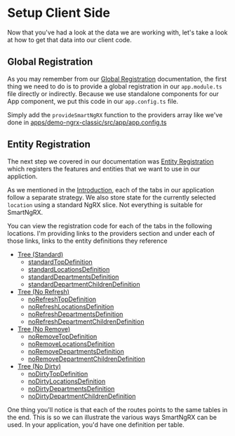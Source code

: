 # Setup Client Side

Now that you've had a look at the data we are working with, let's take a look at how to get that data into our client code.

## Global Registration

As you may remember from our [Global Registration](/using-smart-ng-rx/global-registration) documentation, the first thing we need to do is to provide a global registration in our `app.module.ts` file directly or indirectly. Because we use standalone components for our App component, we put this code in our `app.config.ts` file.

Simply add the `provideSmartNgRX` function to the providers array like we've done in [apps/demo-ngrx-classic/src/app/app.config.ts](https://github.com/DaveMBush/SmartNgRX/blob/main/apps/demo-ngrx-classic/src/app/app.config.ts#L74)

## Entity Registration

The next step we covered in our documentation was [Entity Registration](/using-smart-ng-rx/entity-registration) which registers the features and entities that we want to use in our appliction.

As we mentioned in the [Introduction](/demo-walkthrough/introduction), each of the tabs in our application follow a separate strategy. We also store state for the currently selected `location` using a standard NgRX slice. Not everything is suitable for SmartNgRX.

You can view the registration code for each of the tabs in the following locations. I'm providing links to the providers section and under each of those links, links to the entity definitions they reference

- [Tree (Standard)](https://github.com/DaveMBush/SmartNgRX/blob/main/apps/demo-ngrx-classic/src/app/app.routes.ts#L61-L79)
  - [standardTopDefinition](https://github.com/DaveMBush/SmartNgRX/blob/main/apps/demo-ngrx-classic/src/app/routes/tree-standard/store/top/standard-top-definition.const.ts)
  - [standardLocationsDefinition](https://github.com/DaveMBush/SmartNgRX/blob/main/apps/demo-ngrx-classic/src/app/routes/tree-standard/store/locations/standard-locations-definition.ts)
  - [standardDepartmentsDefinition](https://github.com/DaveMBush/SmartNgRX/blob/main/apps/demo-ngrx-classic/src/app/routes/tree-standard/store/department/standard-departments-definition.ts)
  - [standardDepartmentChildrenDefinition](https://github.com/DaveMBush/SmartNgRX/blob/main/apps/demo-ngrx-classic/src/app/routes/tree-standard/store/department-children/standard-department-children-definition.ts)
- [Tree (No Refresh)](https://github.com/DaveMBush/SmartNgRX/blob/main/apps/demo-ngrx-classic/src/app/app.routes.ts#L80-L99)
  - [noRefreshTopDefinition](https://github.com/DaveMBush/SmartNgRX/blob/main/apps/demo-ngrx-classic/src/app/routes/tree-no-refresh/store/top/no-refresh-top-definition.const.ts)
  - [noRefreshLocationsDefinition](https://github.com/DaveMBush/SmartNgRX/blob/main/apps/demo-ngrx-classic/src/app/routes/tree-no-refresh/store/locations/no-refresh-locations-definition.ts)
  - [noRefreshDepartmentsDefinition](https://github.com/DaveMBush/SmartNgRX/blob/main/apps/demo-ngrx-classic/src/app/routes/tree-no-refresh/store/department/no-refresh-departments-definition.ts)
  - [noRefreshDepartmentChildrenDefinition](https://github.com/DaveMBush/SmartNgRX/blob/main/apps/demo-ngrx-classic/src/app/routes/tree-no-refresh/store/department-children/no-refresh-department-children-definition.ts)
- [Tree (No Remove)](https://github.com/DaveMBush/SmartNgRX/blob/main/apps/demo-ngrx-classic/src/app/app.routes.ts#L119-L137)
  - [noRemoveTopDefinition](https://github.com/DaveMBush/SmartNgRX/blob/main/apps/demo-ngrx-classic/src/app/routes/tree-no-remove/store/top/no-remove-top-definition.const.ts)
  - [noRemoveLocationsDefinition](https://github.com/DaveMBush/SmartNgRX/blob/main/apps/demo-ngrx-classic/src/app/routes/tree-no-remove/store/locations/no-remove-locations-definition.ts)
  - [noRemoveDepartmentsDefinition](https://github.com/DaveMBush/SmartNgRX/blob/main/apps/demo-ngrx-classic/src/app/routes/tree-no-remove/store/department/no-remove-departments-definition.ts)
  - [noRemoveDepartmentChildrenDefinition](https://github.com/DaveMBush/SmartNgRX/blob/main/apps/demo-ngrx-classic/src/app/routes/tree-no-remove/store/department-children/no-remove-department-children-definition.ts)
- [Tree (No Dirty)](https://github.com/DaveMBush/SmartNgRX/blob/main/apps/demo-ngrx-classic/src/app/app.routes.ts#L101-L118)
  - [noDirtyTopDefinition](https://github.com/DaveMBush/SmartNgRX/blob/main/apps/demo-ngrx-classic/src/app/routes/tree-no-dirty/store/top/no-dirty-top-definition.const.ts)
  - [noDirtyLocationsDefinition](https://github.com/DaveMBush/SmartNgRX/blob/main/apps/demo-ngrx-classic/src/app/routes/tree-no-dirty/store/locations/no-dirty-locations-definition.ts)
  - [noDirtyDepartmentsDefinition](https://github.com/DaveMBush/SmartNgRX/blob/main/apps/demo-ngrx-classic/src/app/routes/tree-no-dirty/store/department/no-dirty-departments-definition.ts)
  - [noDirtyDepartmentChildrenDefinition](https://github.com/DaveMBush/SmartNgRX/blob/main/apps/demo-ngrx-classic/src/app/routes/tree-no-dirty/store/department-children/no-dirty-department-children-definition.ts)

One thing you'll notice is that each of the routes points to the same tables in the end. This is so we can illustrate the various ways SmartNgRX can be used. In your application, you'd have one definition per table.
